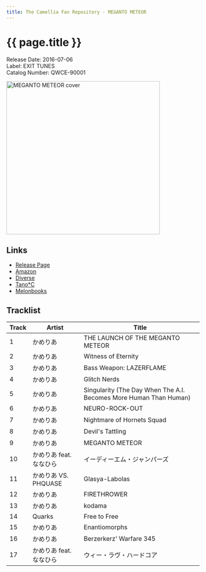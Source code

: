 ```yaml
---
title: The Camellia Fan Repository - MEGANTO METEOR
---
```


# {{ page.title }}

Release Date: 2016-07-06  
Label: EXIT TUNES  
Catalog Number: QWCE-90001

<img src="http://camellia.extsm.com/images/h1.jpg" alt="MEGANTO METEOR cover" width="400" height="400">

## Links

* [Release Page](http://camellia.extsm.com/)
* [Amazon](https://www.amazon.com/dp/B01EFI026E/)
* [Diverse](https://diverse.direct/exittunes/qwce-90001/)
* [Tano*C](https://www.tanocstore.net/shopdetail/000000000813)
* [Melonbooks](https://www.melonbooks.co.jp/detail/detail.php?product_id=162111)

## Tracklist

Track | Artist | Title
------|--------|------
1 | かめりあ | THE LAUNCH OF THE MEGANTO METEOR
2 | かめりあ | Witness of Eternity
3 | かめりあ | Bass Weapon: LAZERFLAME
4 | かめりあ | Glitch Nerds
5 | かめりあ | Singularity (The Day When The A.I. Becomes More Human Than Human)
6 | かめりあ | NEURO-ROCK-OUT
7 | かめりあ | Nightmare of Hornets Squad
8 | かめりあ | Devil's Tattling
9 | かめりあ | MEGANTO METEOR
10 | かめりあ feat. ななひら | イーディーエム・ジャンパーズ
11 | かめりあ VS. PHQUASE | Glasya-Labolas
12 | かめりあ | FIRETHROWER
13 | かめりあ | kodama
14 | Quarks | Free to Free
15 | かめりあ | Enantiomorphs
16 | かめりあ | Berzerkerz' Warfare 345
17 | かめりあ feat. ななひら | ウィー・ラヴ・ハードコア

